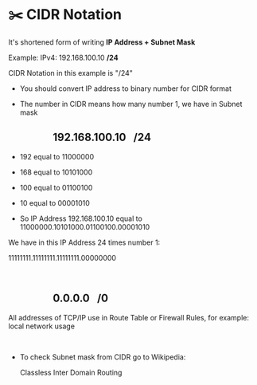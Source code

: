 # ✂️ CIDR Notation

It's shortened form of writing **IP Address + Subnet Mask**

Example: IPv4: 192.168.100.10 **/24**

CIDR Notation in this example is "/24"

* You should convert IP address to binary number for CIDR format

* The number in CIDR means how many number 1, we have in Subnet mask

## &nbsp; &nbsp; &nbsp; &nbsp; &nbsp; &nbsp; &nbsp; &nbsp; &nbsp;  **192.168.100.10 &nbsp; /24**

* 192 equal to 11000000
* 168 equal to 10101000
* 100 equal to 01100100
* 10 equal to 00001010

  
* So IP Address 192.168.100.10 equal to 11000000.10101000.01100100.00001010
  
We have in this IP Address 24 times number 1:

11111111.11111111.11111111.00000000

<br>

## &nbsp; &nbsp; &nbsp; &nbsp; &nbsp; &nbsp; &nbsp; &nbsp; &nbsp;  **0.0.0.0 &nbsp; /0**
All addresses of TCP/IP use in Route Table or Firewall Rules, for example: local network usage

<br>

* To check Subnet mask from CIDR go to Wikipedia:

   Classless Inter Domain Routing
